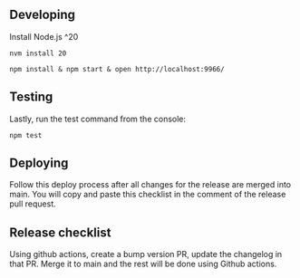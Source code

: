 ## Developing

Install Node.js ^20

    nvm install 20

    npm install & npm start & open http://localhost:9966/

## Testing

Lastly, run the test command from the console:

    npm test

## Deploying

Follow this deploy process after all changes for the release are merged into main. You will copy and paste this checklist in the comment of the release pull request.


## Release checklist

Using github actions, create a bump version PR, update the changelog in that PR.
Merge it to main and the rest will be done using Github actions.
